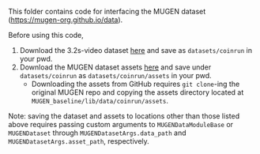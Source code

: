 This folder contains code for interfacing the MUGEN dataset (https://mugen-org.github.io/data).

Before using this code,

1. Download the 3.2s-video dataset [here](https://mugen-org.github.io/download) and save as `datasets/coinrun` in your pwd.
2. Download the MUGEN dataset assets [here](https://github.com/mugen-org/MUGEN_baseline/tree/main/lib/data/coinrun/assets) and save under `datasets/coinrun` as `datasets/coinrun/assets` in your pwd.
    * Downloading the assets from GitHub requires `git clone`-ing the original MUGEN repo and copying the assets directory located at `MUGEN_baseline/lib/data/coinrun/assets`.

Note: saving the dataset and assets to locations other than those listed above requires passing custom arguments to `MUGENDataModuleBase` or `MUGENDataset` through `MUGENDatasetArgs.data_path` and `MUGENDatasetArgs.asset_path`, respectively.
